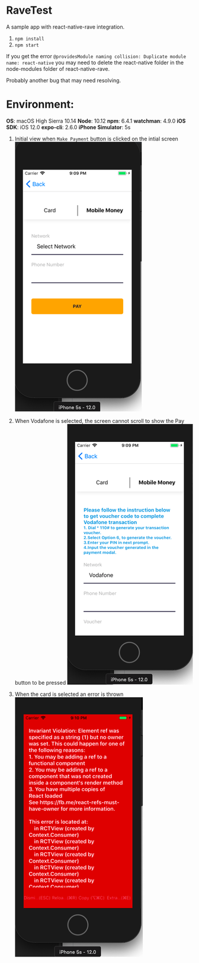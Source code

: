 # RaveTest

A sample app with react-native-rave integration.

1. `npm install`
2. `npm start`

If you get the error `@providesModule naming collision: Duplicate module name: react-native` you may need to delete the react-native folder in the node-modules folder of react-native-rave.

Probably another bug that may need resolving.

# Environment:

**OS**: macOS High Sierra 10.14
**Node**: 10.12
**npm**: 6.4.1
**watchman**: 4.9.0
**iOS SDK**: iOS 12.0
**expo-cli**: 2.6.0
**iPhone Simulator**: 5s

1. Initial view when `Make Payment` button is clicked on the intial screen
   ![initial view](/initial_view.png)

2. When Vodafone is selected, the screen cannot scroll to show the Pay button to be pressed
   ![vodafone screen](/vodafone_selected.png)

3. When the card is selected an error is thrown
   ![on error selected](/error_on_select_card.png)
